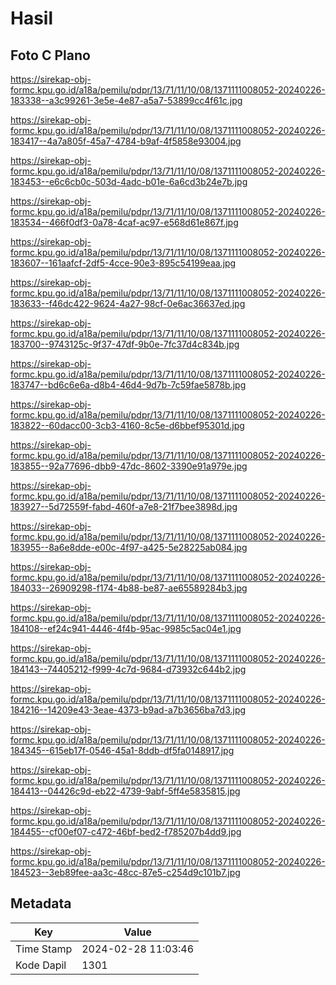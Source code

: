 # Hasil

## Foto C Plano

https://sirekap-obj-formc.kpu.go.id/a18a/pemilu/pdpr/13/71/11/10/08/1371111008052-20240226-183338--a3c99261-3e5e-4e87-a5a7-53899cc4f61c.jpg

https://sirekap-obj-formc.kpu.go.id/a18a/pemilu/pdpr/13/71/11/10/08/1371111008052-20240226-183417--4a7a805f-45a7-4784-b9af-4f5858e93004.jpg

https://sirekap-obj-formc.kpu.go.id/a18a/pemilu/pdpr/13/71/11/10/08/1371111008052-20240226-183453--e6c6cb0c-503d-4adc-b01e-6a6cd3b24e7b.jpg

https://sirekap-obj-formc.kpu.go.id/a18a/pemilu/pdpr/13/71/11/10/08/1371111008052-20240226-183534--466f0df3-0a78-4caf-ac97-e568d61e867f.jpg

https://sirekap-obj-formc.kpu.go.id/a18a/pemilu/pdpr/13/71/11/10/08/1371111008052-20240226-183607--161aafcf-2df5-4cce-90e3-895c54199eaa.jpg

https://sirekap-obj-formc.kpu.go.id/a18a/pemilu/pdpr/13/71/11/10/08/1371111008052-20240226-183633--f46dc422-9624-4a27-98cf-0e6ac36637ed.jpg

https://sirekap-obj-formc.kpu.go.id/a18a/pemilu/pdpr/13/71/11/10/08/1371111008052-20240226-183700--9743125c-9f37-47df-9b0e-7fc37d4c834b.jpg

https://sirekap-obj-formc.kpu.go.id/a18a/pemilu/pdpr/13/71/11/10/08/1371111008052-20240226-183747--bd6c6e6a-d8b4-46d4-9d7b-7c59fae5878b.jpg

https://sirekap-obj-formc.kpu.go.id/a18a/pemilu/pdpr/13/71/11/10/08/1371111008052-20240226-183822--60dacc00-3cb3-4160-8c5e-d6bbef95301d.jpg

https://sirekap-obj-formc.kpu.go.id/a18a/pemilu/pdpr/13/71/11/10/08/1371111008052-20240226-183855--92a77696-dbb9-47dc-8602-3390e91a979e.jpg

https://sirekap-obj-formc.kpu.go.id/a18a/pemilu/pdpr/13/71/11/10/08/1371111008052-20240226-183927--5d72559f-fabd-460f-a7e8-21f7bee3898d.jpg

https://sirekap-obj-formc.kpu.go.id/a18a/pemilu/pdpr/13/71/11/10/08/1371111008052-20240226-183955--8a6e8dde-e00c-4f97-a425-5e28225ab084.jpg

https://sirekap-obj-formc.kpu.go.id/a18a/pemilu/pdpr/13/71/11/10/08/1371111008052-20240226-184033--26909298-f174-4b88-be87-ae65589284b3.jpg

https://sirekap-obj-formc.kpu.go.id/a18a/pemilu/pdpr/13/71/11/10/08/1371111008052-20240226-184108--ef24c941-4446-4f4b-95ac-9985c5ac04e1.jpg

https://sirekap-obj-formc.kpu.go.id/a18a/pemilu/pdpr/13/71/11/10/08/1371111008052-20240226-184143--74405212-f999-4c7d-9684-d73932c644b2.jpg

https://sirekap-obj-formc.kpu.go.id/a18a/pemilu/pdpr/13/71/11/10/08/1371111008052-20240226-184216--14209e43-3eae-4373-b9ad-a7b3656ba7d3.jpg

https://sirekap-obj-formc.kpu.go.id/a18a/pemilu/pdpr/13/71/11/10/08/1371111008052-20240226-184345--615eb17f-0546-45a1-8ddb-df5fa0148917.jpg

https://sirekap-obj-formc.kpu.go.id/a18a/pemilu/pdpr/13/71/11/10/08/1371111008052-20240226-184413--04426c9d-eb22-4739-9abf-5ff4e5835815.jpg

https://sirekap-obj-formc.kpu.go.id/a18a/pemilu/pdpr/13/71/11/10/08/1371111008052-20240226-184455--cf00ef07-c472-46bf-bed2-f785207b4dd9.jpg

https://sirekap-obj-formc.kpu.go.id/a18a/pemilu/pdpr/13/71/11/10/08/1371111008052-20240226-184523--3eb89fee-aa3c-48cc-87e5-c254d9c101b7.jpg


## Metadata

| Key        | Value               |
| ---------- | ------------------- |
| Time Stamp | 2024-02-28 11:03:46 |
| Kode Dapil | 1301                |



